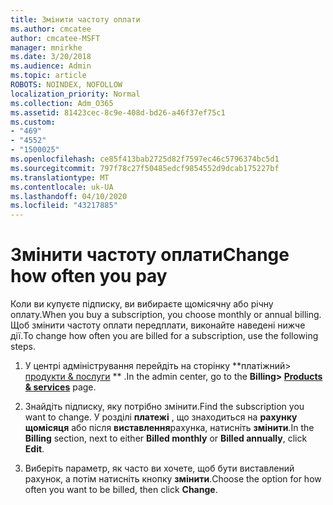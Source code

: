 ```yaml
---
title: Змінити частоту оплати
ms.author: cmcatee
author: cmcatee-MSFT
manager: mnirkhe
ms.date: 3/20/2018
ms.audience: Admin
ms.topic: article
ROBOTS: NOINDEX, NOFOLLOW
localization_priority: Normal
ms.collection: Adm_O365
ms.assetid: 81423cec-8c9e-408d-bd26-a46f37ef75c1
ms.custom:
- "469"
- "4552"
- "1500025"
ms.openlocfilehash: ce85f413bab2725d82f7597ec46c5796374bc5d1
ms.sourcegitcommit: 797f78c27f50485edcf9854552d9dcab175227bf
ms.translationtype: MT
ms.contentlocale: uk-UA
ms.lasthandoff: 04/10/2020
ms.locfileid: "43217885"
---
```

# <a name="change-how-often-you-pay"></a><span data-ttu-id="d0f82-102">Змінити частоту оплати</span><span class="sxs-lookup"><span data-stu-id="d0f82-102">Change how often you pay</span></span>

<span data-ttu-id="d0f82-103">Коли ви купуєте підписку, ви вибираєте щомісячну або річну оплату.</span><span class="sxs-lookup"><span data-stu-id="d0f82-103">When you buy a subscription, you choose monthly or annual billing.</span></span> <span data-ttu-id="d0f82-104">Щоб змінити частоту оплати передплати, виконайте наведені нижче дії.</span><span class="sxs-lookup"><span data-stu-id="d0f82-104">To change how often you are billed for a subscription, use the following steps.</span></span>

1. <span data-ttu-id="d0f82-105">У центрі адміністрування перейдіть на сторінку \*\*платіжний> [продукти & послуги](https://go.microsoft.com/fwlink/p/?linkid=842054) \*\* .</span><span class="sxs-lookup"><span data-stu-id="d0f82-105">In the admin center, go to the **Billing> [Products & services](https://go.microsoft.com/fwlink/p/?linkid=842054)** page.</span></span>

2. <span data-ttu-id="d0f82-106">Знайдіть підписку, яку потрібно змінити.</span><span class="sxs-lookup"><span data-stu-id="d0f82-106">Find the subscription you want to change.</span></span> <span data-ttu-id="d0f82-107">У розділі **платежі** , що знаходиться на **рахунку щомісяця** або після **виставлення**рахунка, натисніть **змінити**.</span><span class="sxs-lookup"><span data-stu-id="d0f82-107">In the **Billing** section, next to either **Billed monthly** or **Billed annually**, click **Edit**.</span></span>

3. <span data-ttu-id="d0f82-108">Виберіть параметр, як часто ви хочете, щоб бути виставлений рахунок, а потім натисніть кнопку **змінити**.</span><span class="sxs-lookup"><span data-stu-id="d0f82-108">Choose the option for how often you want to be billed, then click **Change**.</span></span>
